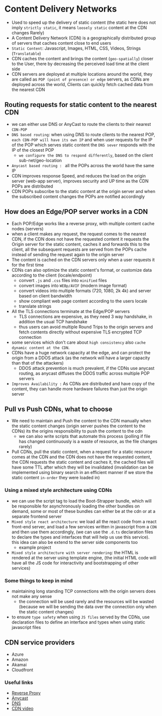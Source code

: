 # Content Delivery Networks
- Used to speed up the delivery of static content (the static here does not imply `strictly static`, it means `loosely static` content at the CDN changes Rarely)
- A Content Delivery Network (CDN) is a geographically distributed group of servers that caches content close to end users
- `Static Content`: Javascript, Images, HTML, CSS, Videos, Strings (`Translatable`)
- CDN caches the content and brings the content (`geo-spatially`) closer to the User, there by decreasing the perceived load time at the client side
- CDN servers are deployed at multiple locations around the world, they are called as `POP (point of presence) or edge` servers, as CDNs are deployed across the world, Clients can quickly fetch cached data from the nearest CDN

## Routing requests for static content to the nearest CDN
- we can either use DNS or AnyCast to route the clients to their nearest `CDN-POP`
- `DNS based routing`: when using DNS to route clients to the nearest POP, `each CDN-POP will have its own IP` and when user requests for the IP of the POP which serves static content  the `DNS sever` responds with the IP of the closest POP
    - `we configure the DNS to respond differently`, based on the client sub-net/geo-location
- `Anycast based routing : ` all the POPs across the world have the same IP
- CDN improves response Speed, and reduces the load on the origin server (web-app server), improves security and UP time as the CDN POPs are distributed
- CDN POPs subscribe to the static content at the origin server and when the subscribed content changes the POPs are notified accordingly

## How does an Edge/POP server works in a CDN
- Each POP/Edge works like a reverse proxy, with multiple content cache nodes (servers)
- when a client makes any request, the request comes to the nearest CDN, if the CDN does not have the requested content it requests the Origin server for the static content, caches it and forwards this to the client, all the subsequent requests are served from the POPs cache instead of sending the request again to the origin server
- The content is cached on the CDN servers only when a user requests it for the first time
- CDNs can also optimize the static content's format, or customize data according to the client (locale/endpoint)
    - convert `.js` and `.css` files into `minified` files
    - convert images into `WEBp/AVIF` (modern image format)
    - convert videos into multiple formats (720, 1080, 2k 4k) and server based on client bandwidth
    - show compliant web page content according to the users locale
    - translate strings
- All the TLS connections terminate at the Edge/POP servers
    - TLS connections are expensive, as they need 3 way handshake, in addition the usual TCP handshake
    - thus users can avoid multiple Round Trips to the origin servers and fetch contents directly without expensive TLS encrypted TCP connection
- some services which don't care about `high consistency` also `cache dynamic content at the CDN`.
- CDNs have a huge network capacity at the edge, and can protect the origin from a DDOS attack (as the network will have a larger capacity than that of the attackers)
    - DDOS attack prevention is much prevalent, if the CDNs use anycast routing, as anycast diffuses the DDOS traffic across multiple POP servers
- `Improves Availability :` As CDNs are distributed and have copy of the content, they can handle more hardware failures than just the origin server

## Pull vs Push CDNs, what to choose
- We need to maintain and Push the content to the CDN manually when the static content changes (origin server pushes the content to the CDNs) its the origins responsibility to push the content to the cdn
    - we can also write scripts that automate this process (polling if file has changed continuously is a waste of resource, as the file changes rarely)
- Pull CDNs, pull the static content, when a request for a static resource comes at the CDN and the CDN does not have the requested content, the CDN requests the static content and caches it, the cached files will have some TTL after which they will be invalidated (invalidation can be implemented using binary search in an efficient manner if we store the static content `in-order` they were loaded in)


### Using a mixed style architecture using CDNs
- we can use the script tag to load the Boot-Strapper bundle, which will be responsible for asynchronously loading the other bundles on demand, some or most of these bundles can either be at the cdn or at a separate frontend server 
- `Mixed style react architecture`: we load all the react code from a react front-end server, and load a few services written in javascript from a `CDN` and then use them accordingly, (we can use the `.d.ts` declaration files to declare the types and interfaces that will help us use this service). this idea can also be extend to the server side components too
    - example project
- `Mixed style architecture with server rendering`: the HTML is rendered at the server using template engine, (the initial HTML code will have all the JS code for interactivity and bootstrapping of other services)

### Some things to keep in mind
- maintaining long standing TCP connections with the origin servers does not make any sense
    - the connection will be used rarely and the resources will be wasted (because we will be sending the data over the connection only when the static content changes)
- to ensure `type safety` when using `JS files` served by the CDNs, use declaration files to define an interface and types when using static javascript files


## CDN service providers
- Azure
- Amazon
- Akamai
- Cloudfront


### Useful links
- [Reverse Proxy]()
- [Anycast]()
- [DNS]()
- [CDN video](https://www.youtube.com/watch?v=RI9np1LWzqw)